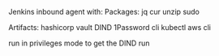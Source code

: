 Jenkins inbound agent with:
  Packages:
   jq
   cur
   unzip
   sudo

Artifacts:
  hashicorp vault
  DIND 
  1Password cli
  kubectl
  aws cli
  

run in privileges mode to get the DIND run
  
